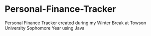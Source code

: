 # Personal-Finance-Tracker
Personal Finance Tracker created during my Winter Break at Towson University Sophomore Year using Java

